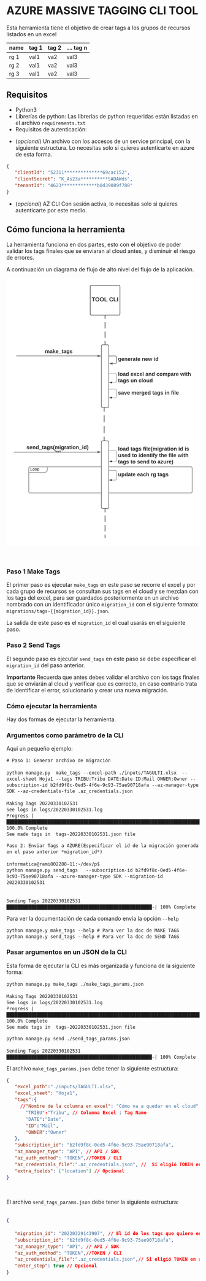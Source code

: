 # AZURE MASSIVE TAGGING CLI TOOL
 
Esta herramienta tiene el objetivo de crear tags a los grupos de recursos listados en un excel
 
| name | tag 1 | tag 2 | .... tag n |
|---|---|---|---|
| rg 1 | val1 | va2 | val3 |
| rg 2 |val1 | va2 | val3 |
| rg 3  |val1 | va2 | val3 |
 
 
## Requisitos
 
- Python3
- Librerías de python: Las librerías de python  requeridas están listadas en el archivo `requirements.txt`
- Requisitos de autenticación:
 *  (*opcional*) Un archivo con los accesos de un service principal, con la siguiente estructura. Lo necesitas solo si quieres autenticarte en azure de esta forma.
```json
{
   "clientId": "52311**************69cac152",
   "clientSecret": "K_As23a**********SADAWds",
   "tenantId": "4623*************b0d39089f788"
}
```
 * (*opcional*) AZ CLI Con sesión activa, lo necesitas solo si quieres autenticarte  por este medio.
 
## Cómo funciona la herramienta
 
La herramienta funciona en dos partes, esto con el objetivo de poder validar los tags finales que se enviaran al cloud antes, y disminuir el riesgo de errores.
 
A continuación un diagrama de flujo de alto nivel del flujo de la aplicación.
 
<!-- ![high level flow diagram](/assets/img/high_level_flow.png "high level flow diagram" =250x) -->

<!-- <img src="./teassets/img/high_level_flow.png" width="300"> -->

![diagrama arquitectura](../img/az_massive_tagging/high_level_flow.png)

<br/>
 
### Paso 1 Make Tags
El primer paso es ejecutar `make_tags` en este paso se recorre el excel y por cada grupo de recursos se consultan sus tags en el cloud  y se mezclan con  los tags del excel, para ser guardados posteriormente en un archivo nombrado con un identificador único `migration_id`  con el siguiente formato: `migrations/tags-{{migration_id}}.json`.
 
La salida de este paso es el `migration_id` el cual usarás en el siguiente paso.
 
 
### Paso 2 Send Tags
El segundo paso es ejecutar `send_tags` en este paso se debe especificar el `migration_id` del paso anterior.
 
**Importante** Recuerda que antes debes validar el archivo con los tags finales que se enviarán al cloud y verificar que es correcto, en caso contrario trata de identificar el error, solucionarlo y crear una nueva migración.
 
 
### Cómo ejecutar la herramienta
 
Hay dos formas de ejecutar la herramienta.
 
### Argumentos como parámetro de la CLI
Aqui un pequeño ejemplo:
```console
# Paso 1: Generar archivo de migración
 
python manage.py  make_tags --excel-path ./inputs/TAGULTI.xlsx  --excel-sheet Hoja1 --tags TRIBU:Tribu DATE:Date ID:Mail OWNER:Owner --subscription-id b2fd9f8c-0ed5-4f6e-9c93-75ae90718afa --az-manager-type  SDK --az-credentials-file .az_credentials.json
 
Making Tags 20220330102531
See logs in logs/20220330102531.log
Progress |████████████████████████████████████████████████████████████████████████████████████████████████████| 100.0% Complete
See made tags in  tags-20220330102531.json file
```
 
```console
Paso 2: Enviar Tags a AZURE(Especificar el id de la migración generada en el paso anterior *migration_id*)
 
informatica@rami802288-11:~/dev/p$
python manage.py send_tags   --subscription-id b2fd9f8c-0ed5-4f6e-9c93-75ae90718afa --azure-manager-type SDK --migration-id 20220330102531
 
 
Sending Tags 20220330102531
█████████████████████████████████████████████████████-| 100% Complete
```
 
Para ver la documentación de cada comando envía la opción  `--help`
```
python manage.y make_tags --help # Para ver la doc de MAKE TAGS
python manage.y send_tags --help # Para ver la doc de SEND TAGS
```
 
 
 
### Pasar argumentos en un JSON de la CLI
Esta forma de ejecutar la CLI es más organizada y funciona de la siguiente forma:
 
```console
python manage.py make_tags ./make_tags_params.json
 
Making Tags 20220330102531
See logs in logs/20220330102531.log
Progress |████████████████████████████████████████████████████████████████████████████████████████████████████| 100.0% Complete
See made tags in  tags-20220330102531.json file
```
 
```console
python manage.py send ./send_tags_params.json
 
Sending Tags 20220330102531
█████████████████████████████████████████████████████-| 100% Complete
```
 
El archivo `make_tags_params.json` debe tener la siguiente estructura:
 
```json
{
   "excel_path":"./inputs/TAGULTI.xlsx",
   "excel_sheet": "Hoja1",
   "tags":{
     //"Nombre de la columna en excel": "Cómo va a quedar en el cloud"
       "TRIBU":"Tribu", // Columna Excel : Tag Name
       "DATE":"Date",  
       "ID":"Mail",
       "OWNER":"Owner"
   },
   "subscription_id": "b2fd9f8c-0ed5-4f6e-9c93-75ae90718afa",
   "az_manager_type": "API", // API / SDK
   "az_auth_method": "TOKEN",//TOKEN / CLI
   "az_credentials_file":".az_credentials.json", //  Si eligió TOKEN en auth_method, debe especificar el archivo con las credenciales(Es un service principal)
   "extra_fields": ["location"] // Opcional
}
 
 
```
 
 
El archivo `send_tags_params.json` debe tener la siguiente estructura:
 
```json
 
{
 
   "migration_id": "20220329143907", // El id de los tags que quiere enviar a azure
   "subscription_id": "b2fd9f8c-0ed5-4f6e-9c93-75ae90718afa",
   "az_manager_type": "API", // API / SDK
   "az_auth_method": "TOKEN",//TOKEN / CLI
   "az_credentials_file":".az_credentials.json",// Si eligió TOKEN en auth_method, debe especificar el archivo con las credenciales(Es un service principal)
   "enter_step": true // Opcional
}
 
 
 
```

